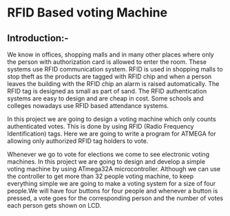 # RFID Based voting Machine

## Introduction:-

We know in offices, shopping malls and in many other places where only the person with authorization card is allowed to enter the room. These systems use RFID communication system. RFID is used in shopping malls to stop theft as the products are tagged with RFID chip and when a person leaves the building with the RFID chip an alarm is raised automatically. The RFID tag is designed as small as part of sand. The RFID authentication systems are easy to design and are cheap in cost. Some schools and colleges nowadays use RFID based attendance systems.
      
In this project we are going to design a voting machine which only counts authenticated votes. This is done by using RFID (Radio Frequency Identification) tags.  Here we are going to write a program for ATMEGA for allowing only authorized RFID tag holders to vote.

Whenever we go to vote for elections we come to see electronic voting machines. In this project we are going to design and develop a simple voting machine by using ATmega32A microcontroller. Although we can use the controller to get more than 32 people voting machine, to keep everything simple we are going to make a voting system for a size of four people.We will have four buttons for four people and whenever a button is pressed, a vote goes for the corresponding person and the number of votes each person gets shown on LCD.
